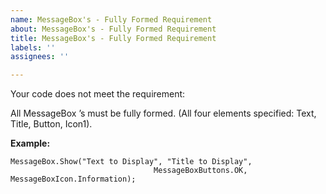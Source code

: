 ```yaml
---
name: MessageBox's - Fully Formed Requirement
about: MessageBox's - Fully Formed Requirement
title: MessageBox's - Fully Formed Requirement
labels: ''
assignees: ''

---
```


Your code does not meet the requirement: 

All MessageBox ’s must be fully formed. (All four elements specified: Text, Title, Button, Icon1).

**Example:**
```
MessageBox.Show("Text to Display", "Title to Display",   
                                MessageBoxButtons.OK, MessageBoxIcon.Information);
```
